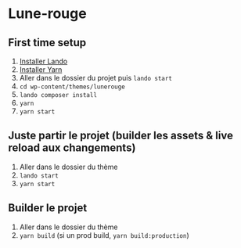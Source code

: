 # Lune-rouge

## First time setup
1. [Installer Lando](https://github.com/lando/lando/releases)
2. [Installer Yarn](https://yarnpkg.com/lang/en/docs/cli/install/)
3. Aller dans le dossier du projet puis `lando start`
4. `cd wp-content/themes/lunerouge`
5. `lando composer install`
6. `yarn`
7. `yarn start`

## Juste partir le projet (builder les assets & live reload aux changements)
1. Aller dans le dossier du thème
2. `lando start`
3. `yarn start`

## Builder le projet
1. Aller dans le dossier du thème
2. `yarn build` (si un prod build, `yarn build:production`)